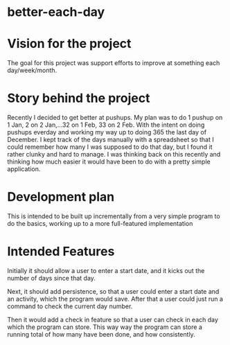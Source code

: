 # better-each-day

# Vision for the project
The goal for this project was support efforts to improve at something each day/week/month.

# Story behind the project
Recently I decided to get better at pushups.  My plan was to do 1 pushup on 1 Jan, 2 on 2 Jan,...32 on 1 Feb, 33 on 2 Feb.  With the intent on doing pushups everday and working my way up to doing 365 the last day of December.
I kept track of the days manually with a spreadsheet so that I could remember how many I was supposed to do that day, but I found it rather clunky and hard to manage.
I was thinking back on this recently and thinking how much easier it would have been to do with a pretty simple application.

# Development plan
This is intended to be built up incrementally from a very simple program to do the basics, working up to a more full-featured implementation

# Intended Features
Initially it should allow a user to enter a start date, and it kicks out the number of days since that day.

Next, it should add persistence, so that a user could enter a start date and an activity, which the program would save.  After that a user could just run a command to check the current day number.

Then it would add a check in feature so that a user can check in each day which the program can store.  This way way the program can store a running total of how many have been done, and how consistently.
